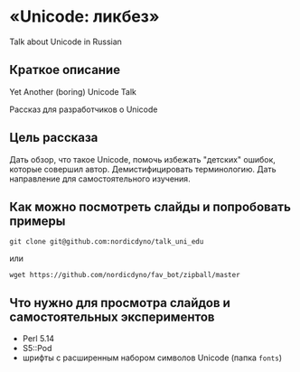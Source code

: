 # «Unicode: ликбез»

Talk about Unicode in Russian

## Краткое описание

Yet Another (boring) Unicode Talk

Рассказ для разработчиков о Unicode 

## Цель рассказа

Дать обзор, что такое Unicode, помочь избежать "детских" ошибок, которые совершил автор.
Демистифицировать терминологию. Дать направление для самостоятельного изучения.

## Как можно посмотреть слайды и попробовать примеры

    git clone git@github.com:nordicdyno/talk_uni_edu

или

    wget https://github.com/nordicdyno/fav_bot/zipball/master

## Что нужно для просмотра слайдов и самостоятельных экспериментов

* Perl 5.14
* S5::Pod
* шрифты с расширенным набором символов Unicode (папка `fonts`)

